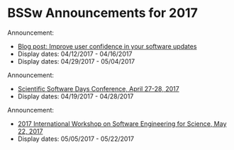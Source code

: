 # BSSw Announcements for 2017

Announcement:
- [Blog post: Improve user confidence in your software updates](Articles/Blog/ImproveUserConfidenceInSwUpdates.md)
- Display dates: 04/12/2017 - 04/16/2017
- Display dates: 04/29/2017 - 05/04/2017

Announcement:
- [Scientific Software Days Conference, April 27-28, 2017](Events/Conference.ScientificSoftwareDays17.md)
- Display dates: 04/19/2017 - 04/28/2017

Announcement:
- [2017 International Workshop on Software Engineering for Science, May 22, 2017](Events/Workshop.SE4Science17.md)
- Display dates: 05/05/2017 - 05/22/2017

<!--- Notes:
- List announcement in any order, though generally aim for newer first (older last)
- No announcement scheduled for 4/17/2017 - 4-18/2017 (as an example of days when no announcements are to be posted)
- Support multiple display date ranges for each announcement
- Question: Max length of announcement text?
- Separate announcement files by year
--->
